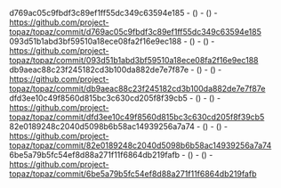 d769ac05c9fbdf3c89ef1ff55dc349c63594e185 -  () -  () - https://github.com/project-topaz/topaz/commit/d769ac05c9fbdf3c89ef1ff55dc349c63594e185
093d51b1abd3bf59510a18ece08fa2f16e9ec188 -  () -  () - https://github.com/project-topaz/topaz/commit/093d51b1abd3bf59510a18ece08fa2f16e9ec188
db9aeac88c23f245182cd3b100da882de7e7f87e -  () -  () - https://github.com/project-topaz/topaz/commit/db9aeac88c23f245182cd3b100da882de7e7f87e
dfd3ee10c49f8560d815bc3c630cd205f8f39cb5 -  () -  () - https://github.com/project-topaz/topaz/commit/dfd3ee10c49f8560d815bc3c630cd205f8f39cb5
82e0189248c2040d5098b6b58ac14939256a7a74 -  () -  () - https://github.com/project-topaz/topaz/commit/82e0189248c2040d5098b6b58ac14939256a7a74
6be5a79b5fc54ef8d88a271f11f6864db219fafb -  () -  () - https://github.com/project-topaz/topaz/commit/6be5a79b5fc54ef8d88a271f11f6864db219fafb

